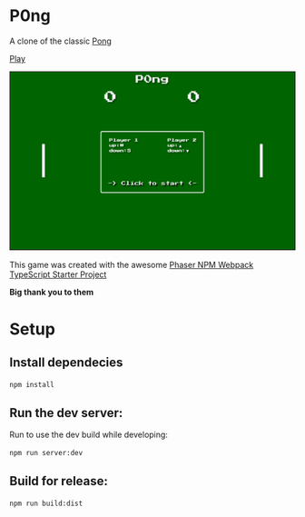 # P0ng

A clone of the classic [Pong](https://en.wikipedia.org/wiki/Pong)

[Play](pong.fastner-it.de)

![screenshot](screenshot.PNG)

This game was created with the awesome [Phaser NPM Webpack TypeScript Starter Project](https://github.com/rroylance/phaser-npm-webpack-typescript-starter-project)

**Big thank you to them**

# Setup

## Install dependecies

```npm install```

## Run the dev server:

Run to use the dev build while developing:

```npm run server:dev```

## Build for release:

```npm run build:dist```
